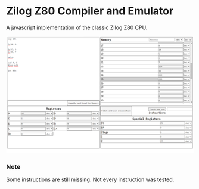 # Zilog Z80 Compiler and Emulator

A javascript implementation of the classic Zilog Z80 CPU.

![Z80 Compiler/Emulator](Z80Pic.png)

### Note

Some instructions are still missing. Not every instruction was tested.
